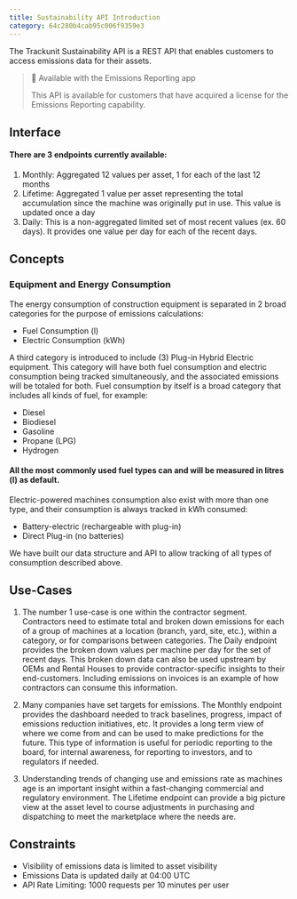 ```yaml
---
title: Sustainability API Introduction 
category: 64c280b4cab95c006f9359e3
---
```


The Trackunit Sustainability API is a REST API that enables customers to access emissions data for their assets.

> 📘 Available with the Emissions Reporting app 
>
> This API is available for customers that have acquired a license for the Emissions Reporting capability.

## Interface

#### There are 3 endpoints currently available:
1. Monthly: Aggregated 12 values per asset, 1 for each of the last 12 months
2. Lifetime: Aggregated 1 value per asset representing the total accumulation since the machine was originally put in use. This value is updated once a day
3. Daily: This is a non-aggregated limited set of most recent values (ex. 60 days). It provides one value per day for each of the recent days.

## Concepts

### Equipment and Energy Consumption
The energy consumption of construction equipment is separated in 2 broad categories for the purpose of emissions calculations:

* Fuel Consumption (l)
* Electric Consumption (kWh)

A third category is introduced to include (3) Plug-in Hybrid Electric equipment. This category will have both fuel consumption and electric consumption being tracked simultaneously, and the associated emissions will be totaled for both.
Fuel consumption by itself is a broad category that includes all kinds of fuel, for example:

* Diesel
* Biodiesel
* Gasoline
* Propane (LPG)
* Hydrogen

#### All the most commonly used fuel types can and will be measured in litres (l) as default.

Electric-powered machines consumption also exist with more than one type, and their consumption is always tracked in kWh consumed:

* Battery-electric (rechargeable with plug-in)
* Direct Plug-in (no batteries)

We have built our data structure and API to allow tracking of all types of consumption described above.

## Use-Cases

1. The number 1 use-case is one within the contractor segment. Contractors need to estimate total and broken down emissions for each of a group of machines at a location (branch, yard, site, etc.), within a category, or for comparisons between categories. The Daily endpoint provides the broken down values per machine per day for the set of recent days. This broken down data can also be used upstream by OEMs and Rental Houses to provide contractor-specific insights to their end-customers. Including emissions on invoices is an example of how contractors can consume this information.


2. Many companies have set targets for emissions. The Monthly endpoint provides the dashboard needed to track baselines, progress, impact of emissions reduction initiatives, etc. It provides a long term view of where we come from and can be used to make predictions for the future. This type of information is useful for periodic reporting to the board, for internal awareness, for reporting to investors, and to regulators if needed.


3. Understanding trends of changing use and emissions rate as machines age is an important insight within a fast-changing commercial and regulatory environment. The Lifetime endpoint can provide a big picture view at the asset level to course adjustments in purchasing and dispatching to meet the marketplace where the needs are.

## Constraints

- Visibility of emissions data is limited to asset visibility 
- Emissions Data is updated daily at 04:00 UTC
- API Rate Limiting: 1000 requests per 10 minutes per user
